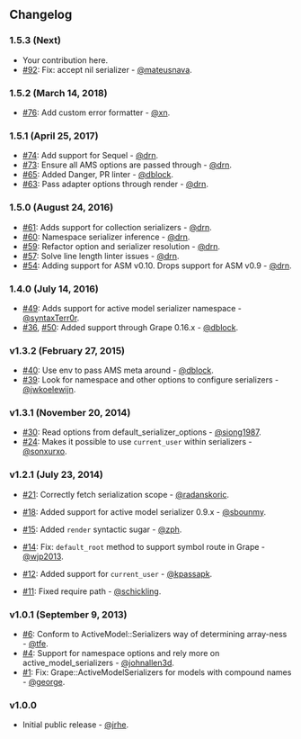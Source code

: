 ## Changelog

### 1.5.3 (Next)

* Your contribution here.
* [#92](https://github.com/ruby-grape/grape-active_model_serializers/pull/92): Fix: accept nil serializer - [@mateusnava](https://github.com/mateusnava).

### 1.5.2 (March 14, 2018)

* [#76](https://github.com/ruby-grape/grape-active_model_serializers/pull/76): Add custom error formatter - [@xn](https://github.com/xn).

### 1.5.1 (April 25, 2017)

* [#74](https://github.com/ruby-grape/grape-active_model_serializers/pull/74): Add support for Sequel - [@drn](https://github.com/drn).
* [#73](https://github.com/ruby-grape/grape-active_model_serializers/pull/73): Ensure all AMS options are passed through - [@drn](https://github.com/drn).
* [#65](https://github.com/ruby-grape/grape-active_model_serializers/pull/65): Added Danger, PR linter - [@dblock](https://github.com/dblock).
* [#63](https://github.com/ruby-grape/grape-active_model_serializers/pull/63): Pass adapter options through render - [@drn](https://github.com/drn).

### 1.5.0 (August 24, 2016)

* [#61](https://github.com/ruby-grape/grape-active_model_serializers/pull/61): Adds support for collection serializers - [@drn](https://github.com/drn).
* [#60](https://github.com/ruby-grape/grape-active_model_serializers/pull/60): Namespace serializer inference - [@drn](https://github.com/drn).
* [#59](https://github.com/ruby-grape/grape-active_model_serializers/pull/59): Refactor option and serializer resolution - [@drn](https://github.com/drn).
* [#57](https://github.com/ruby-grape/grape-active_model_serializers/pull/57): Solve line length linter issues - [@drn](https://github.com/drn).
* [#54](https://github.com/ruby-grape/grape-active_model_serializers/pull/54): Adding support for ASM v0.10. Drops support for ASM v0.9 - [@drn](https://github.com/drn).

### 1.4.0 (July 14, 2016)

* [#49](https://github.com/ruby-grape/grape-active_model_serializers/pull/49): Adds support for active model serializer namespace - [@syntaxTerr0r](https://github.com/syntaxTerr0r).
* [#36](https://github.com/ruby-grape/grape-active_model_serializers/pull/36), [#50](https://github.com/jrhe/grape-active_model_serializers/pull/50): Added support through Grape 0.16.x - [@dblock](https://github.com/dblock).

### v1.3.2 (February 27, 2015)

* [#40](https://github.com/ruby-grape/grape-active_model_serializers/pull/40): Use env to pass AMS meta around - [@dblock](https://github.com/dblock).
* [#39](https://github.com/ruby-grape/grape-active_model_serializers/pull/39): Look for namespace and other options to configure serializers - [@jwkoelewijn](https://github.com/jwkoelewijn).

### v1.3.1 (November 20, 2014)

* [#30](https://github.com/ruby-grape/grape-active_model_serializers/pull/30): Read options from default_serializer_options - [@siong1987](https://github.com/siong1987).
* [#24](https://github.com/ruby-grape/grape-active_model_serializers/pull/24): Makes it possible to use `current_user` within serializers - [@sonxurxo](https://github.com/sonxurxo).

### v1.2.1 (July 23, 2014)

* [#21](https://github.com/ruby-grape/grape-active_model_serializers/pull/21): Correctly fetch serialization scope - [@radanskoric](https://github.com/radanskoric).
* [#18](https://github.com/ruby-grape/grape-active_model_serializers/pull/18): Added support for active model serializer 0.9.x - [@sbounmy](https://github.com/sbounmy).

* [#15](https://github.com/ruby-grape/grape-active_model_serializers/pull/15): Added `render` syntactic sugar - [@zph](https://github.com/zph).
* [#14](https://github.com/ruby-grape/grape-active_model_serializers/pull/14): Fix: `default_root` method to support symbol route in Grape - [@wjp2013](https://github.com/wjp2013).
* [#12](https://github.com/ruby-grape/grape-active_model_serializers/pull/12): Added support for `current_user` - [@kpassapk](https://github.com/kpassapk).
* [#11](https://github.com/ruby-grape/grape-active_model_serializers/pull/11): Fixed require path - [@schickling](https://github.com/schickling).

### v1.0.1 (September 9, 2013)

* [#6](https://github.com/ruby-grape/grape-active_model_serializers/pull/6): Conform to ActiveModel::Serializers way of determining array-ness - [@tfe](https://github.com/tfe).
* [#4](https://github.com/ruby-grape/grape-active_model_serializers/pull/4): Support for namespace options and rely more on active_model_serializers - [@johnallen3d](https://github.com/johnallen3d).
* [#1](https://github.com/ruby-grape/grape-active_model_serializers/pull/1): Fix: Grape::ActiveModelSerializers for models with compound names - [@george](https://github.com/george).

### v1.0.0

* Initial public release - [@jrhe](https://github.com/jrhe).
